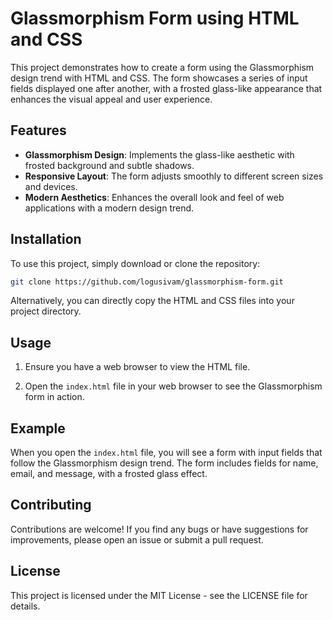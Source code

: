 # Glassmorphism Form using HTML and CSS

This project demonstrates how to create a form using the Glassmorphism design trend with HTML and CSS. The form showcases a series of input fields displayed one after another, with a frosted glass-like appearance that enhances the visual appeal and user experience.

## Features

- **Glassmorphism Design**: Implements the glass-like aesthetic with frosted background and subtle shadows.
- **Responsive Layout**: The form adjusts smoothly to different screen sizes and devices.
- **Modern Aesthetics**: Enhances the overall look and feel of web applications with a modern design trend.

## Installation

To use this project, simply download or clone the repository:

```bash
git clone https://github.com/logusivam/glassmorphism-form.git
```

Alternatively, you can directly copy the HTML and CSS files into your project directory.

## Usage
1. Ensure you have a web browser to view the HTML file.

2. Open the `index.html` file in your web browser to see the Glassmorphism form in action.

## Example
When you open the `index.html` file, you will see a form with input fields that follow the Glassmorphism design trend. The form includes fields for name, email, and message, with a frosted glass effect.

## Contributing
Contributions are welcome! If you find any bugs or have suggestions for improvements, please open an issue or submit a pull request.

## License
This project is licensed under the MIT License - see the LICENSE file for details.